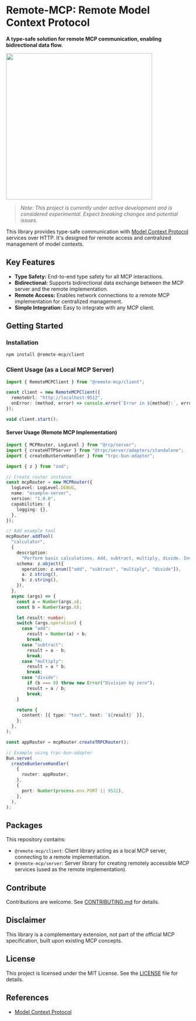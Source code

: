 # Remote-MCP: Remote Model Context Protocol

**A type-safe solution for remote MCP communication, enabling bidirectional data flow.**

<img src="https://github.com/user-attachments/assets/b06d7081-7748-4fc7-b972-e1c5e03245dd" width="400">

> *Note: This project is currently under active development and is considered experimental. Expect breaking changes and potential issues.*

This library provides type-safe communication with [Model Context Protocol](https://modelcontextprotocol.org/) services over HTTP. It's designed for remote access and centralized management of model contexts.

## Key Features

*   **Type Safety:** End-to-end type safety for all MCP interactions.
*   **Bidirectional:** Supports bidirectional data exchange between the MCP server and the remote implementation.
*   **Remote Access:** Enables network connections to a remote MCP implementation for centralized management.
*   **Simple Integration:** Easy to integrate with any MCP client.

## Getting Started

### Installation

```bash
npm install @remote-mcp/client
```

### Client Usage (as a Local MCP Server)

```typescript
import { RemoteMCPClient } from "@remote-mcp/client";

const client = new RemoteMCPClient({
  remoteUrl: "http://localhost:9512",
  onError: (method, error) => console.error(`Error in ${method}:`, error)
});

void client.start();
```

#### Server Usage (Remote MCP Implementation)

```typescript
import { MCPRouter, LogLevel } from "@rcp/server";
import { createHTTPServer } from "@trpc/server/adapters/standalone";
import { createBunServeHandler } from "trpc-bun-adapter";

import { z } from "zod";

// Create router instance
const mcpRouter = new MCPRouter({
  logLevel: LogLevel.DEBUG,
  name: "example-server",
  version: "1.0.0",
  capabilities: {
    logging: {},
  },
});

// Add example tool
mcpRouter.addTool(
  "calculator",
  {
    description:
      "Perform basic calculations. Add, subtract, multiply, divide. Invoke this every time you need to perform a calculation.",
    schema: z.object({
      operation: z.enum(["add", "subtract", "multiply", "divide"]),
      a: z.string(),
      b: z.string(),
    }),
  },
  async (args) => {
    const a = Number(args.a);
    const b = Number(args.b);

    let result: number;
    switch (args.operation) {
      case "add":
        result = Number(a) + b;
        break;
      case "subtract":
        result = a - b;
        break;
      case "multiply":
        result = a * b;
        break;
      case "divide":
        if (b === 0) throw new Error("Division by zero");
        result = a / b;
        break;
    }

    return {
      content: [{ type: "text", text: `${result}` }],
    };
  },
);

const appRouter = mcpRouter.createTRPCRouter();

// Example using trpc-bun-adapter
Bun.serve(
  createBunServeHandler(
    {
      router: appRouter,
    },
    {
      port: Number(process.env.PORT || 9512),
    },
  ),
);
```

## Packages

This repository contains:

*   `@remote-mcp/client`: Client library acting as a local MCP server, connecting to a remote implementation.
*   `@remote-mcp/server`: Server library for creating remotely accessible MCP services (used as the remote implementation).

## Contribute

Contributions are welcome. See [CONTRIBUTING.md](CONTRIBUTING.md) for details.

## Disclaimer

This library is a complementary extension, not part of the official MCP specification, built upon existing MCP concepts.

## License

This project is licensed under the MIT License. See the [LICENSE](LICENSE) file for details.

## References

*   [Model Context Protocol](https://modelcontextprotocol.org/)
